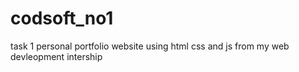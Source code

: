 # codsoft_no1
task 1 personal portfolio website using html css and js from my web devleopment intership
